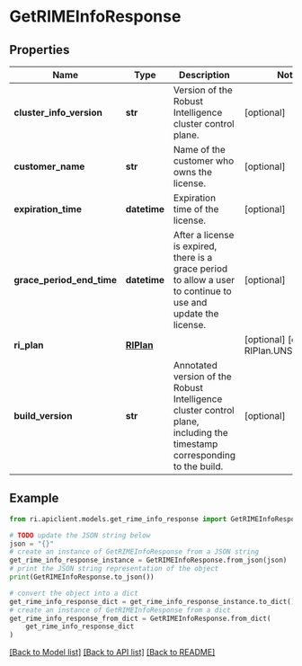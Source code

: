 # GetRIMEInfoResponse


## Properties

Name | Type | Description | Notes
------------ | ------------- | ------------- | -------------
**cluster_info_version** | **str** | Version of the Robust Intelligence cluster control plane. | [optional] 
**customer_name** | **str** | Name of the customer who owns the license. | [optional] 
**expiration_time** | **datetime** | Expiration time of the license. | [optional] 
**grace_period_end_time** | **datetime** | After a license is expired, there is a grace period to allow a user to continue to use and update the license. | [optional] 
**ri_plan** | [**RIPlan**](RIPlan.md) |  | [optional] [default to RIPlan.UNSPECIFIED]
**build_version** | **str** | Annotated version of the Robust Intelligence cluster control plane, including the timestamp corresponding to the build. | [optional] 

## Example

```python
from ri.apiclient.models.get_rime_info_response import GetRIMEInfoResponse

# TODO update the JSON string below
json = "{}"
# create an instance of GetRIMEInfoResponse from a JSON string
get_rime_info_response_instance = GetRIMEInfoResponse.from_json(json)
# print the JSON string representation of the object
print(GetRIMEInfoResponse.to_json())

# convert the object into a dict
get_rime_info_response_dict = get_rime_info_response_instance.to_dict()
# create an instance of GetRIMEInfoResponse from a dict
get_rime_info_response_from_dict = GetRIMEInfoResponse.from_dict(
    get_rime_info_response_dict
)
```
[[Back to Model list]](../README.md#documentation-for-models) [[Back to API list]](../README.md#documentation-for-api-endpoints) [[Back to README]](../README.md)

